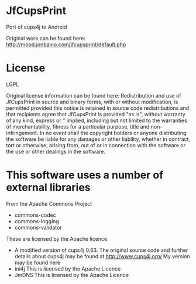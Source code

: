 # JfCupsPrint
Port of cups4j to Android

Original work can be found here: http://mobd.jonbanjo.com/jfcupsprint/default.php

# License

LGPL

Original license information can be found here: Redistribution and use of JfCupsPrint in source and binary forms, with or without modification, is permitted provided this notice is retained in source code redistributions and that recipients agree that JfCupsPrint is provided "as is", without warranty of any kind, express or " implied, including but not limited to the warranties of merchantability, fitness for a particular purpose, title and non-infringement. In no event shall the copyright holders or anyone distributing the software be liable for any damages or other liability, whether in contract, tort or otherwise, arising from, out of or in connection with the software or the use or other dealings in the software.

# This software uses a number of external libraries

From the Apache Commons Project

* commons-codec
* commons-logging
* commons-validator

These are licensed by the Apache licence

* A modified version of cups4j 0.63. The original source code and further details about cups4j may be found at http://www.cups4j.org/ My version may be found here
* ini4j This is licensed by the Apache Licence
* JmDNS This is licensed by the Apache Licence

